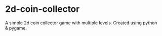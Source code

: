 # 2d-coin-collector
 A simple 2d coin collector game with multiple levels. Created using python & pygame.

